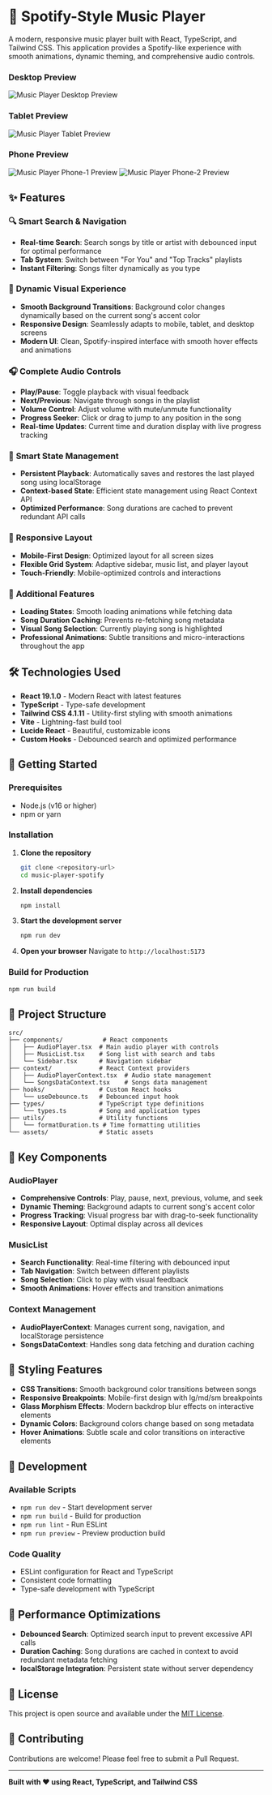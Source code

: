 # 🎵 Spotify-Style Music Player

A modern, responsive music player built with React, TypeScript, and Tailwind CSS. This application provides a Spotify-like experience with smooth animations, dynamic theming, and comprehensive audio controls.

### Desktop Preview
![Music Player Desktop Preview](./public/desktop-view.png)

### Tablet Preview
![Music Player Tablet Preview](./public/tablet-view.png)

### Phone Preview
![Music Player Phone-1 Preview](./public/phone-view.png)
![Music Player Phone-2 Preview](./public/phone-view-2.png)

## ✨ Features

### 🔍 **Smart Search & Navigation**
- **Real-time Search**: Search songs by title or artist with debounced input for optimal performance
- **Tab System**: Switch between "For You" and "Top Tracks" playlists
- **Instant Filtering**: Songs filter dynamically as you type

### 🎨 **Dynamic Visual Experience**
- **Smooth Background Transitions**: Background color changes dynamically based on the current song's accent color
- **Responsive Design**: Seamlessly adapts to mobile, tablet, and desktop screens
- **Modern UI**: Clean, Spotify-inspired interface with smooth hover effects and animations

### 🎧 **Complete Audio Controls**
- **Play/Pause**: Toggle playback with visual feedback
- **Next/Previous**: Navigate through songs in the playlist
- **Volume Control**: Adjust volume with mute/unmute functionality
- **Progress Seeker**: Click or drag to jump to any position in the song
- **Real-time Updates**: Current time and duration display with live progress tracking

### 💾 **Smart State Management**
- **Persistent Playback**: Automatically saves and restores the last played song using localStorage
- **Context-based State**: Efficient state management using React Context API
- **Optimized Performance**: Song durations are cached to prevent redundant API calls

### 📱 **Responsive Layout**
- **Mobile-First Design**: Optimized layout for all screen sizes
- **Flexible Grid System**: Adaptive sidebar, music list, and player layout
- **Touch-Friendly**: Mobile-optimized controls and interactions

### 🎯 **Additional Features**
- **Loading States**: Smooth loading animations while fetching data
- **Song Duration Caching**: Prevents re-fetching song metadata
- **Visual Song Selection**: Currently playing song is highlighted
- **Professional Animations**: Subtle transitions and micro-interactions throughout the app

## 🛠️ Technologies Used

- **React 19.1.0** - Modern React with latest features
- **TypeScript** - Type-safe development
- **Tailwind CSS 4.1.11** - Utility-first styling with smooth animations
- **Vite** - Lightning-fast build tool
- **Lucide React** - Beautiful, customizable icons
- **Custom Hooks** - Debounced search and optimized performance

## 🚀 Getting Started

### Prerequisites
- Node.js (v16 or higher)
- npm or yarn

### Installation

1. **Clone the repository**
   ```bash
   git clone <repository-url>
   cd music-player-spotify
   ```

2. **Install dependencies**
   ```bash
   npm install
   ```

3. **Start the development server**
   ```bash
   npm run dev
   ```

4. **Open your browser**
   Navigate to `http://localhost:5173`

### Build for Production

```bash
npm run build
```

## 📁 Project Structure

```
src/
├── components/           # React components
│   ├── AudioPlayer.tsx  # Main audio player with controls
│   ├── MusicList.tsx    # Song list with search and tabs
│   └── Sidebar.tsx      # Navigation sidebar
├── context/             # React Context providers
│   ├── AudioPlayerContext.tsx  # Audio state management
│   └── SongsDataContext.tsx    # Songs data management
├── hooks/               # Custom React hooks
│   └── useDebounce.ts   # Debounced input hook
├── types/               # TypeScript type definitions
│   └── types.ts         # Song and application types
├── utils/               # Utility functions
│   └── formatDuration.ts # Time formatting utilities
└── assets/              # Static assets
```

## 🎯 Key Components

### AudioPlayer
- **Comprehensive Controls**: Play, pause, next, previous, volume, and seek
- **Dynamic Theming**: Background adapts to current song's accent color
- **Progress Tracking**: Visual progress bar with drag-to-seek functionality
- **Responsive Layout**: Optimal display across all devices

### MusicList
- **Search Functionality**: Real-time filtering with debounced input
- **Tab Navigation**: Switch between different playlists
- **Song Selection**: Click to play with visual feedback
- **Smooth Animations**: Hover effects and transition animations

### Context Management
- **AudioPlayerContext**: Manages current song, navigation, and localStorage persistence
- **SongsDataContext**: Handles song data fetching and duration caching

## 🎨 Styling Features

- **CSS Transitions**: Smooth background color transitions between songs
- **Responsive Breakpoints**: Mobile-first design with lg/md/sm breakpoints
- **Glass Morphism Effects**: Modern backdrop blur effects on interactive elements
- **Dynamic Colors**: Background colors change based on song metadata
- **Hover Animations**: Subtle scale and color transitions on interactive elements

## 🔧 Development

### Available Scripts

- `npm run dev` - Start development server
- `npm run build` - Build for production
- `npm run lint` - Run ESLint
- `npm run preview` - Preview production build

### Code Quality
- ESLint configuration for React and TypeScript
- Consistent code formatting
- Type-safe development with TypeScript

## 🌟 Performance Optimizations

- **Debounced Search**: Optimized search input to prevent excessive API calls
- **Duration Caching**: Song durations are cached in context to avoid redundant metadata fetching
- **localStorage Integration**: Persistent state without server dependency

## 📄 License

This project is open source and available under the [MIT License](LICENSE).

## 🤝 Contributing

Contributions are welcome! Please feel free to submit a Pull Request.

---

**Built with ❤️ using React, TypeScript, and Tailwind CSS**
